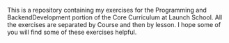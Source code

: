 This is a repository containing my exercises for the Programming and BackendDevelopment portion of the Core Curriculum at Launch School. All the exercises are separated by Course and then by lesson. I hope some of you will find some of these exercises helpful.
